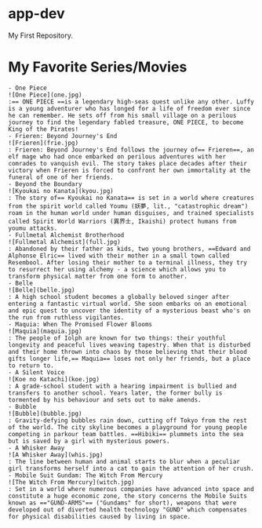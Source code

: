 # app-dev
My First Repository.

# **My Favorite Series/Movies**
    - One Piece
    ![One Piece](one.jpg) 
    :== ONE PIECE ==is a legendary high-seas quest unlike any other. Luffy is a young adventurer who has longed for a life of freedom ever since he can remember. He sets off from his small village on a perilous journey to find the legendary fabled treasure, ONE PIECE, to become King of the Pirates!
    - Frieren: Beyond Journey's End
    ![Frieren](frie.jpg) 
    : Frieren: Beyond Journey's End follows the journey of== Frieren==, an elf mage who had once embarked on perilous adventures with her comrades to vanquish evil. The story takes place decades after their victory when Frieren is forced to confront her own immortality at the funeral of one of her friends.
    - Beyond the Boundary
    ![Kyoukai no Kanata](kyou.jpg) 
    : The story of== Kyoukai no Kanata== is set in a world where creatures from the spirit world called Youmu (妖夢, lit., "catastrophic dream") roam in the human world under human disguises, and trained specialists called Spirit World Warriors (異界士, Ikaishi) protect humans from youmu attacks.
    - Fullmetal Alchemist Brotherhood
    ![Fullmetal Alchemist](full.jpg)
    : Abandoned by their father as kids, two young brothers, ==Edward and Alphonse Elric== lived with their mother in a small town called Resembool. After losing their mother to a terminal illness, they try to resurrect her using alchemy - a science which allows you to transform physical matter from one form to another.
    - Belle
    ![Belle](belle.jpg)
    : A high school student becomes a globally beloved singer after entering a fantastic virtual world. She soon embarks on an emotional and epic quest to uncover the identity of a mysterious beast who's on the run from ruthless vigilantes.
    - Maquia: When The Promised Flower Blooms
    ![Maquia](maquia.jpg) 
    : The people of Iolph are known for two things: their youthful longevity and peaceful lives weaving tapestry. When that is disturbed and their home thrown into chaos by those believing that their blood gifts longer life,== Maquia== loses not only her friends, but a place to return to.
    - A Silent Voice
    ![Koe no Katachi](koe.jpg) 
    : A grade-school student with a hearing impairment is bullied and transfers to another school. Years later, the former bully is tormented by his behaviour and sets out to make amends.
    - Bubble
    ![Bubble](bubble.jpg)
    : Gravity-defying bubbles rain down, cutting off Tokyo from the rest of the world. The city skyline becomes a playground for young people competing in parkour team battles. ==Hibiki== plummets into the sea but is saved by a girl with mysterious powers.
    - A Whisker Away
    ![A Whisker Away](whis.jpg) 
    : The line between human and animal starts to blur when a peculiar girl transforms herself into a cat to gain the attention of her crush.
    - Mobile Suit Gundam: The Witch From Mercury
    ![The Witch From Mercury](witch.jpg)
    : Set in a world where numerous companies have advanced into space and constitute a huge economic zone, the story concerns the Mobile Suits known as =="GUND-ARMS"== ("Gundams" for short), weapons that were developed out of diverted health technology "GUND" which compensates for physical disabilities caused by living in space.
